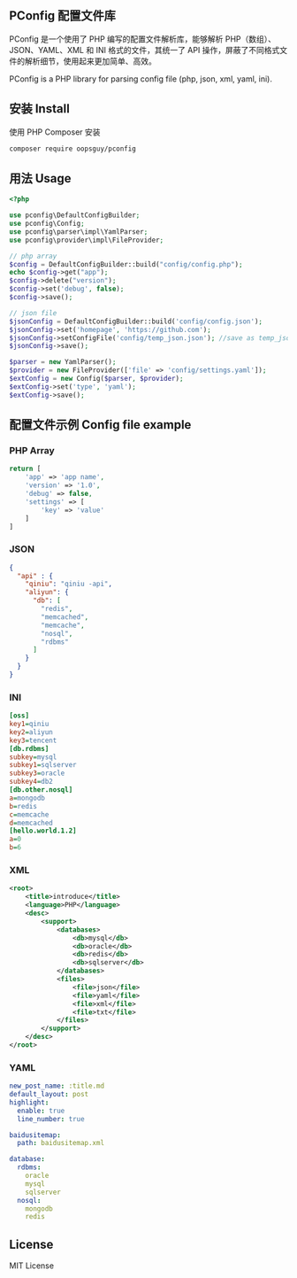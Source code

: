 ## PConfig 配置文件库

PConfig 是一个使用了 PHP 编写的配置文件解析库，能够解析 PHP（数组）、JSON、YAML、XML 和 INI 格式的文件，其统一了 API 操作，屏蔽了不同格式文件的解析细节，使用起来更加简单、高效。

PConfig is a PHP library for parsing config file (php, json, xml, yaml, ini).

## 安装 Install

使用 PHP Composer 安装

```bash
composer require oopsguy/pconfig
```

## 用法 Usage

```php
<?php

use pconfig\DefaultConfigBuilder;
use pconfig\Config;
use pconfig\parser\impl\YamlParser;
use pconfig\provider\impl\FileProvider;

// php array
$config = DefaultConfigBuilder::build("config/config.php");
echo $config->get("app");
$config->delete("version");
$config->set('debug', false);
$config->save();

// json file
$jsonConfig = DefaultConfigBuilder::build('config/config.json');
$jsonConfig->set('homepage', 'https://github.com');
$jsonConfig->setConfigFile('config/temp_json.json'); //save as temp_json.json file
$jsonConfig->save();

$parser = new YamlParser();
$provider = new FileProvider(['file' => 'config/settings.yaml']);
$extConfig = new Config($parser, $provider);
$extConfig->set('type', 'yaml');
$extConfig->save();
```

## 配置文件示例 Config file example

### PHP Array

```php
return [
    'app' => 'app name',
    'version' => '1.0',
    'debug' => false,
    'settings' => [
        'key' => 'value'
    ]
]
```

### JSON

```json
{
  "api" : {
    "qiniu": "qiniu -api",
    "aliyun": {
      "db": [
        "redis",
        "memcached",
        "memcache",
        "nosql",
        "rdbms"
      ]
    }
  }
}
```

### INI

```ini
[oss]
key1=qiniu
key2=aliyun
key3=tencent
[db.rdbms]
subkey=mysql
subkey1=sqlserver
subkey3=oracle
subkey4=db2
[db.other.nosql]
a=mongodb
b=redis
c=memcache
d=memcached
[hello.world.1.2]
a=0
b=6
```
### XML

```xml
<root>
    <title>introduce</title>
    <language>PHP</language>
    <desc>
        <support>
            <databases>
                <db>mysql</db>
                <db>oracle</db>
                <db>redis</db>
                <db>sqlserver</db>
            </databases>
            <files>
                <file>json</file>
                <file>yaml</file>
                <file>xml</file>
                <file>txt</file>
            </files>
        </support>
    </desc>
</root>
```
### YAML 

```yaml
new_post_name: :title.md
default_layout: post
highlight:
  enable: true
  line_number: true

baidusitemap:
  path: baidusitemap.xml

database:
  rdbms:
    oracle
    mysql
    sqlserver
  nosql:
    mongodb
    redis
```

## License

MIT License



